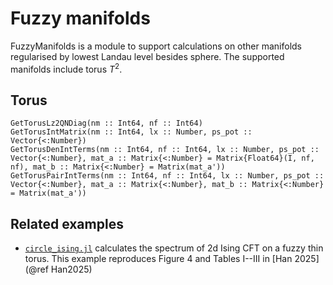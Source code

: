 # Fuzzy manifolds

FuzzyManifolds is a module to support calculations on other manifolds regularised by lowest Landau level besides sphere. The supported manifolds include torus $T^2$. 

## Torus 

```@docs
GetTorusLz2QNDiag(nm :: Int64, nf :: Int64) 
GetTorusIntMatrix(nm :: Int64, lx :: Number, ps_pot :: Vector{<:Number})
GetTorusDenIntTerms(nm :: Int64, nf :: Int64, lx :: Number, ps_pot :: Vector{<:Number}, mat_a :: Matrix{<:Number} = Matrix{Float64}(I, nf, nf), mat_b :: Matrix{<:Number} = Matrix(mat_a'))
GetTorusPairIntTerms(nm :: Int64, nf :: Int64, lx :: Number, ps_pot :: Vector{<:Number}, mat_a :: Matrix{<:Number}, mat_b :: Matrix{<:Number} = Matrix(mat_a'))
```

## Related examples 

* [`circle_ising.jl`](https://github.com/FuzzifiED/FuzzifiED.jl/blob/main/examples/circle_ising.jl) calculates the spectrum of 2d Ising CFT on a fuzzy thin torus. This example reproduces Figure 4 and Tables I--III in [Han 2025](@ref Han2025)
